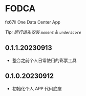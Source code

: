 # FODCA
fx67ll One Data Center App  

*Tip: 运行请先安装 `moment` & `underscore`*

## 0.1.1.20230913
* 整合之前个人日常使用的彩票工具  

## 0.1.0.20230912
* 初始化个人 APP 代码底座  